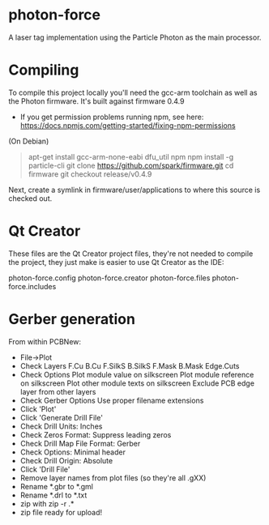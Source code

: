 # photon-force

A laser tag implementation using the Particle Photon as the main processor.

# Compiling

To compile this project locally you'll need the gcc-arm toolchain as well as the
Photon firmware. It's built against firmware 0.4.9

* If you get permission problems running npm, see here:
https://docs.npmjs.com/getting-started/fixing-npm-permissions

(On Debian)
> apt-get install gcc-arm-none-eabi dfu_util npm
> npm install -g particle-cli
> git clone https://github.com/spark/firmware.git
> cd firmware
> git checkout release/v0.4.9

Next, create a symlink in firmware/user/applications to where this source is
checked out.

# Qt Creator

These files are the Qt Creator project files, they're not needed to compile
the project, they just make is easier to use Qt Creator as the IDE:

  photon-force.config
  photon-force.creator
  photon-force.files
  photon-force.includes

# Gerber generation

From within PCBNew:
- File->Plot
- Check Layers
    F.Cu
    B.Cu
    F.SilkS
    B.SilkS
    F.Mask
    B.Mask
    Edge.Cuts
- Check Options
    Plot module value on silkscreen
    Plot module reference on silkscreen
    Plot other module texts on silkscreen
    Exclude PCB edge layer from other layers
- Check Gerber Options
    Use proper filename extensions
- Click 'Plot'
- Click 'Generate Drill File'
- Check Drill Units: Inches
- Check Zeros Format: Suppress leading zeros
- Check Drill Map File Format: Gerber
- Check Options: Minimal header
- Check Drill Origin: Absolute
- Click 'Drill File'
- Remove layer names from plot files (so they're all <name>.gXX)
- Rename *.gbr to *.gml
- Rename *.drl to *.txt
- zip with zip -r <zip file> <name>.*
- zip file ready for upload!
